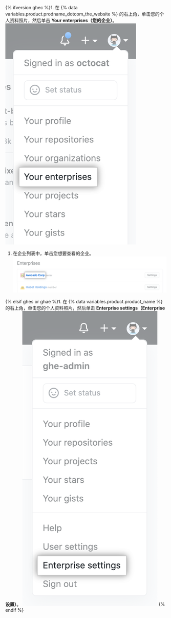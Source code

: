 {% ifversion ghec %}1. 在 {% data variables.product.prodname_dotcom_the_website %} 的右上角，单击您的个人资料照片，然后单击 **Your enterprises（您的企业）**。
  ![{% data variables.product.product_name %} 上个人资料照片下拉菜单中的"Your enterprises（您的企业）"](/assets/images/help/enterprises/your-enterprises.png)

1. 在企业列表中，单击您想要查看的企业。 ![企业列表中的企业名称](/assets/images/help/enterprises/your-enterprises-list.png)

{% elsif ghes or ghae %}1. 在 {% data variables.product.product_name %} 的右上角，单击您的个人资料照片，然后单击 **Enterprise settings（Enterprise 设置）**。
    ![{% data variables.product.product_name %} 上个人资料照片下拉菜单中的"Enterprise settings（企业设置）"](/assets/images/enterprise/settings/enterprise-settings.png)
{% endif %}
